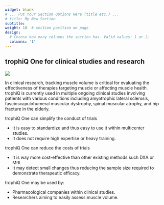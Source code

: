 ```yaml
---
widget: blank
# ... Put Your Section Options Here (title etc.) ...
# title: My New Section
subtitle:
weight: 10  # section position on page
design:
  # Choose how many columns the section has. Valid values: 1 or 2.
  columns: '1'
---
```

## trophiQ One for clinical studies and research

![](research.jpg)

In clinical research, tracking muscle volume is critical for evaluating the effectiveness of therapies targeting muscle or affecting muscle health. trophiQ is currently used in multiple ongoing clinical studies involving patients with various conditions including amyotrophic lateral sclerosis, fascioscapulohumeral muscular dystrophy, spinal muscular atrophy, and hip fracture in the elderly.

trophiQ One can simplify the conduct of trials

* It is easy to standardize and thus easy to use it within multicenter studies.
* It does not require high expertise or heavy training.

trophiQ One can reduce the costs of trials

* It is way more cost-effective than other existing methods such DXA or MRI.
* It may detect small changes thus reducing the sample size required to demonstrate therapeutic efficacy.

trophiQ One may be used by:

* Pharmacological companies within clinical studies.
* Researchers aiming to easily assess muscle volume.
